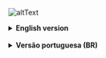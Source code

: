 ![altText](https://github.com/pedrocorrea2002/fluxo/blob/main/Demonstração.gif?raw=true)

<details>
  <summary><b>English version</b></summary>
  
  ### ℹ️ About
  
  This application was made to solve my own problem with finantial management. The main idea was to measure by month how much money I was spending in each category of spent, another important feature for me was to measure how much of my salary I was saving in the end of the month.
  While there are lots of another ways to manage spents, like using a spreadsheet or an already existing application, I was looking for a solution that would be fast to use, and I wishing to pass by the experience of creating a full application from the initial planning until the last feature.

  <details>
  <summary><b>⚠️ Requirements</b></summary>
  
  - node (Version 16.16.1 or superior) -- Not tested in lower versions
  - npm (Version 9.8.1 or superior) -- Not tested in lower versions
  - yarn (Version 1.12.19 or superior) -- Not tested in lower versions
  - expo (Version 6.3.10 or superior) -- Not tested in lower versions
  - Java(TM) SE Runtime Environment (Version 19.0.2+7-14 or superior) -- Not tested in lower versions
  <br>
  
  If you need some help to update or configure your environment [click here](https://www.notion.so/Atualiza-o-vers-es-diferentes-484cad4aa4354355b366d6524e7d2bc5) and [here](https://www.oracle.com/java/technologies/javase/jdk19-archive-downloads.html).
  <br>
  
  If you don't want to test the project on your own cellphone, you will need to install Android Studio, [see how to configure Android Studio in the minute 3:35](https://www.youtube.com/watch?v=ZGIU5aIRi9M).
  </details>
  <details>
  <summary><b>▶️ How to execute the project</b></summary>
  
  >Access the folder where you want to download the project and execute the command below on your terminal to download the project or download manually by using the Github itself and then extract the .rar on the desired folder.
  >```
  >git clone https://github.com/pedrocorrea2002/fluxo.git
  >```
  >OBS: Certify if the address of the folder shown in the terminal is the same of the one of the folder where you want to download the project before executing the command above.
  
  >>After the project be downloaded, use this command to enter in the project's folder.
  >```
  >cd .\fluxo\
  >```
  
  >After that, execute the command below inside the project's folder to install the Node Modules.
  >```
  >yarn install
  >```
  
  >To execute the project use the command below, also inside of the project's folder.
  >```
  >expo run:android
  >```
  
  > If you are using the emulator of the Android Studio and after the executing of the command above, the emulator just open and the terminal pauses with the message "Opening name_of_the_device", press ctrl+c to stop the execution and execute the command again, now with the emulator opened.
</details>
</details>
<br>
<details>
  <summary><b>Versão portuguesa (BR)</b></summary>

  ### ℹ️ Sobre

  Esta aplicação foi feita para resolver meu próprio problema de gerenciamento de gastos. A principal ideia por trás desta aplicação era poder medir o quanto eu estava gastando por mês em uma mesma categoria de gastos, outra funcionalidade que eu considerava importante era medir o quanto eu estava conseguindo salvar por mês do meu salário.
  Embora ajam diversas outras formas de fazer um controle de gastos eficiente, seja via planilha, seja via algum aplicativo já existente para esse fim, eu queria uma solução que fosse rápida de usar e também queria passar pela experiência de criar um aplicativo ReactNative do zero, desde o planejamento até a última funcionalidade.
  
  <details>
  <summary><b>⚠️ Requisitos</b></summary>
    
  - node (Version 16.16.1 or superior) -- Not tested in lower versions
  - npm (Version 9.8.1 or superior) -- Not tested in lower versions
  - yarn (Version 1.12.19 or superior) -- Not tested in lower versions
  - expo (Version 6.3.10 or superior) -- Not tested in lower versions
  - Java(TM) SE Runtime Environment (Version 19.0.2+7-14 or superior) -- Not tested in lower versions
  <br>
  
  Se você precisar de ajuda para atualizar ou configurar seu ambiente [clique aqui](https://www.notion.so/Atualiza-o-vers-es-diferentes-484cad4aa4354355b366d6524e7d2bc5) e [aqui](https://www.java.com/en/download/).
  <br>
  
  Se você quer testar o projeto no seu próprio celular, você vai precisar instalar o Android Studio, [veja como configurar o Android Studio](https://www.youtube.com/watch?v=SHSL58EMGTc).
  </details>
  <details>
  <summary><b>▶️ Como executar o projeto</b></summary>
  
  >Acesse a pasta onde deseja baixar o projeto e execute o comando abaixo no seu terminal para baixar o projeto ou baixe manualmente pelo próprio gitHub e então extraia o .rar na pasta desejada.
  >```
  >git clone https://github.com/pedrocorrea2002/CallingHelp.git
  >```
  >OBS: Certifique se o endereço mostrado no terminal é o mesmo da pasta que você deseja baixar o projeto antes de executar o comando acima.
  
  >Depois do projeto estar baixado, use este comando para entrar na pasta do projeto.
  >```
  >cd .\CallingHelp\
  >```
  
  >Feito isso, execute o comando abaixo dentro da pasta do projeto para instalar a Node Modules.
  >```
  >yarn install
  >```
  
  >Para executar o projeto use o comando abaixo também dentro da pasta do projeto.
  >```
  >expo run:android
  >```
  
  > Se você estiver utilizando o emulador do Android Studio e o após a execução do comando acima o emulador simplesmente abrir e o terminal travar na mensagem "Opening nome_do_dispositivo", aperte ctrl+c para parar a execução e execute o comando de novo, agora com o emulador aberto.
</details>
</details>

